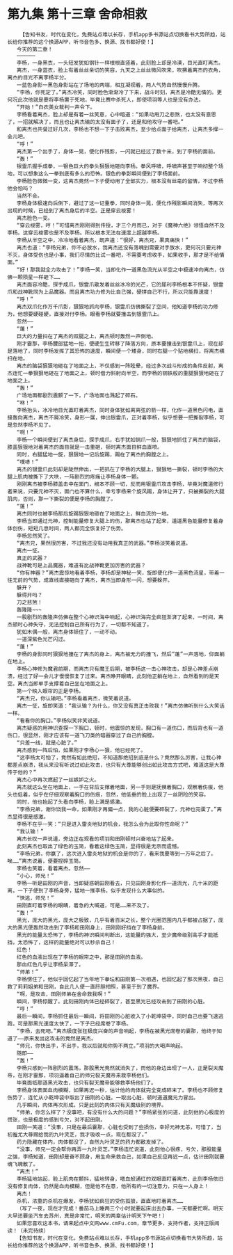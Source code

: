 # 第九集 第十三章 舍命相救
        【告知书友，时代在变化，免费站点难以长存，手机app多书源站点切换看书大势所趋，站长给你推荐的这个换源APP，听书音色多、换源、找书都好使！】
       今天的第二章！
       ——————
       李杨，一身黑衣，一头短发犹如钢针一样根根直竖着，此刻脸上却是冷漠，目光直盯离杰。
       离杰，一身蓝衣，脸上有着丝丝亲切的笑容，九天之上丝丝微风吹来，吹拂着离杰的衣角，离杰的目光不离李杨半分。
       一蓝色身影一黑色身影站在了场地的两端，相互凝视着，两人气势自然慢慢升腾。
       “李杨，你死定了。”离杰冷笑，同时脸色渐渐冷了下来，战斗时刻，离杰是冷酷无情的。更何况此次他就是要将李杨置于死地，毕竟比赛中杀死人，即使项羽等人也是没有办法。
       “开始！”白衣美女裁判一声令下。
       李杨看着离杰，脸上却是有着一丝笑意，心中暗道：“如果动用刀之悲煞，也太没有意思了，一招就解决了，而且也让离杰输的太没有面子了，还是和他攻守一番吧。”
       和离杰也共餐过好几次，李杨也不想一下子击败离杰，至少给点面子给离杰，让离杰多撑一会儿吧。
       “呼！”
       离杰第一个出手了，身体一晃，便化作残影，一闪就已经过了数十米，到了李杨的面前。
       “轰！”
       银霊爪握手成拳，一银色巨大的拳头狠狠地砸向李杨。拳风呼啸，呼啸声甚至于响彻整个场地，可以想象这么一拳到底有多么的恐怖。银色的拳影瞬间便到了李杨面前。
       李杨脸色微微一变，这离杰竟然一下子便动用了全部实力，根本没有丝毫的留情，不过李杨他会怕吗？
       当然不会。
       李杨身体极速向后倒下，避过了这一记重拳，同时身体一晃，便化作残影瞬间消失，等再次出现的时候，已经到了离杰身后的半空。正是穿云梭雾！
       离杰脸色一变。
       “穿云梭雾，哼！”可惜离杰刚刚得到传授，才三个月而已，对于《魔神六绝》领悟自然不及李杨。这穿云梭雾也是不及李杨。所以根本无法在速度上超越李杨。
       李杨从半空之中，冷冷地看着离杰，朗声道：“很好，离杰兄，果真痛快！”
       离杰也道：“李杨兄弟，你不必放水，我离杰还没有落魄到需要对手放水，更何况只要元神不灭，身体受伤也是小事，我们尽情的比试一番吧，不需要考虑收手，如果收手，那才是不给情面。”
       “好！那我就全力攻击了！”李杨一笑，当即化作一道黑色流光从半空之中极速冲向离杰，仿佛一颗陨星一样砸下……
       离杰面容冷酷，探手成爪，银霊爪散发着丝丝冰冷的光芒，它的犀利李杨根本不怀疑，银霊爪和战神靴同为上品魔器。而且离杰功力修为比自己强，硬拼自己不行，所以只能靠速度！
       “呼！”
       离杰双爪化作万千爪影，狠狠地抓向李杨，银霊爪仿佛撕裂了空间，他知道李杨的功力修为，他想要硬碰硬，直接对付李杨。眼看李杨就要撞击到银霊爪上。
       忽然——
       “蓬！”
       巨大的力量扫在了离杰的双腿之上，离杰顿时轰然一声倒地。
       刚才霎那，李杨腰部猛地一扭，便硬生生转移了降落方向，原本要撞击到银霊爪上，现在却是落地了，同时李杨发挥了其恐怖的速度，瞬间便一个矮身，同时右腿一个贴地横扫，将离杰横扫在地。
       离杰的脑袋狠狠地砸在了地面之上，不仅感到一阵眩晕，经过多次战斗形成的条件反射，离杰连忙一拳狠狠地砸在了地面之上，顿时借力斜射向半空，而李杨的钢铁般的重腿狠狠地砸在了地面之上。
       “轰！”
       广场地面都剧烈震颤了一下，广场地面也溅起了碎石。
       “咻！”
       李杨抬头，冰冷地目光直盯着离杰，同时身体犹如离离弦的箭一样，化作一道黑色闪电，直接轰向离杰，离杰不屑冷笑，身形一展，伸出银霊爪，正对着李杨，似乎想要一把撕裂李杨，可是忽然李杨不见了。
       “啊！”
       李杨一个瞬间便到了离杰身后，探手成爪，右手犹如钢爪一般，狠狠地抓住了离杰的脑袋，膝盖狠狠地对着离杰的面目就是一击重砸，顿时离杰面目鲜血直喷。
       同时，右腿猛地一旋，狠狠地一记后旋踢，踢在了离杰的胸膛之上。
       “噗哧！”
       离杰的银霊爪此刻却是陡然伸出，一把抓在了李杨的大腿上，狠狠地一撕裂，顿时李杨的大腿上肌肉被撕下了大块，一阵剧烈的疼痛让李杨身体一颤。
       刚刚离杰被李杨膝盖击中在面门，根本不顾一切，反而用银霊爪攻击李杨，毕竟对魔道修行者来说，只要元神不灭，面门也不算什么，幸亏李杨来个旋风踢，身体让开了，只被撕裂的大腿肌肉，否则，那一下撕裂的便是李杨的胸膛了。
       “蓬！”
       离杰同时也被李杨那后旋踢狠狠地砸在了地面之上，鲜血流的一地。
       李杨当即通过元神，控制能量修复大腿上的伤，那离杰也站了起来，道道黑色能量修复着身体创伤，短短几息时间，两人都完全恢复好了伤势。
       李杨忽然笑了。
       “离杰兄，果然很厉害，不过我还没有动用我真正的武器。”李杨淡笑着说道。
       离杰一怔。
       真正的武器？
       战神靴可是上品魔器，难道有比战神靴更加厉害的武器？
       “你有神器？”离杰震惊地看着李杨，李杨却是神秘一笑，旋即便化作一道黑色流星，带着一往无前的气势，成直线直接砸向了离杰，离杰当即身形一闪，想要躲开。
       躲开？
       躲得开吗？
       刀之悲煞！
       轰隆隆~~~
       一股剧烈的轰隆声仿佛在整个心神识海中响起，心神识海完全疯狂澎湃了起来，一时间，离杰顿时心神失守，无法控制自己所有行为了，一切都不知道了。
       犹如木偶一般，离杰身体顿住了，一动不动。
       一道深紫色光芒闪过。
       “蓬！”
       李杨的身影同时狠狠地撞在了离杰的身上，离杰被无力的撞飞，然后“蓬”一声落地，仰面躺在地上。
       李杨心神修为魔君前期，而离杰只有魔王后期，被李杨这一击心神攻击，却是心神差点崩溃，经过了好一会儿才慢慢恢复了过来。离杰睁开眼睛，此刻他正躺在地上，自然看到的是天空。离杰当即单手支撑着自己坐在地面之上。
       第一个映入眼帘的正是李杨。
       “离杰兄，你认输吧。”李杨看着离杰，微笑着说道。
       离杰一怔，旋即笑道：“我认输？为什么，你又没有真正击败我！”离杰仿佛听到什么大笑话一样。
       “看看你的胸口。”李杨似笑非笑说道。
       离杰疑惑的用神识查探一下胸口，顿时，他震惊的发现，胸口有一道伤口，而后背也有一道伤口，很显然，刚才应该有一道飞刀类的暗器穿过了自己的胸膛。
       “只差一线，就是心脏了。”
       离杰感到一阵后怕，如果刚才李杨心一狠，他已经死了。
       “这李杨太可怕了，竟然有如此绝招，不知道那绝招到底是什么？竟然那么厉害，让我心神都差点崩溃，我从来没有听说过如此攻击，也只有大尊能够创出如此攻击方式吧，难道这是大尊传于他的？”
       离杰心中再次燃起了一丝嫉妒之火。
       离杰就这么坐在地面上，一手在背后支撑着地面，另一手则是抚摸着胸口，观察着伤痕，他头也低着，似乎在仔细观察着胸口的伤痕，忽然，他低垂的脸上出现了一丝阴险的笑容。
       同时，他也抬起了头看向李杨，脸上满是感激。
       “李杨兄弟，谢你饶我一命，如果刚才再偏一点，我的心脏便要碎裂了，元神也完蛋了。”离杰显得很是感激。
       李杨不在乎一笑：“只是进入雷炎地狱的机会，我怎么会为此取你性命呢？”
       “我认输！”
       离杰长叹一声说道，旁边正在观看的项羽和田刚顿时兴奋地站了起来。
       此刻离杰也取出了绿色的玉简，看着这绿色玉简，显得很是无奈而遗憾。
       “李杨兄弟，你赢了，这次进入雷炎地狱的机会是你的了，看来我要等到一万年之后了。唉……”离杰说着，便要捏碎玉简。
       李杨也笑着，看着离杰。忽然——
       “小心，师兄！”
       李杨一听是田刚的声音，当即疑惑朝田刚看去，只见田刚身影化作一道流光，几十米的距离，一下子便到了李杨身旁，猛地一推李杨，似乎发现什么大事似的。
       “快逃，师兄！”
       田刚直盯着李杨的眼睛，着急的大喊道，可是……来不及了。
       “轰！”
       黑光，庞大的黑光，庞大之极致，几乎有着百米之长，整个光圈范围内几乎都被占据了，庞大的黑光便轰然攻击到了李杨和田刚身上，田刚刚好挡在了李杨身前。
       黑光的能量太恐怖了，李杨的神识瞬间判断出，这能量的强大，至少魔帝级别高手才能抵挡，太恐怖了，这样的能量绝对可以秒杀自己！
       红色！
       红色的血液出现在了李杨的眼帘之中，那是田刚的血液。
       那血红色几乎让李杨呆滞了。
       “师弟！”
       李杨愣住了，他似乎回忆起了当年地下拳坛和田刚第一次相遇，也回忆起了那次黑夜，自己救了莉莉姐弟和田刚，自此几人便一直肝胆相照，甚至于到了魔界。
       “啊，是攻击，田刚师弟在舍命救我啊！”
       瞬间，李杨惊醒了。此刻田刚肉体已经碎裂了，甚至黑光已经攻击到了田刚的心脏。
       “呼！”
       最后一瞬间，李杨抓住最后一瞬间，将田刚的心脏收入了小乾坤袋中，同时自己也要飞速逃跑，可是那黑光速度太快了，一下子已经席卷了李杨。
       “李杨，去死吧。”离杰极度张狂极度兴奋的声音响起，李杨在被黑光席卷的霎那，他终于知道了——原来发出这攻击的竟然是离杰。
       “师兄，你快出手，不出手，我以后就和你势不两立。”项羽的大喝声响起。
       随即——
       “轰！”
       李杨只感到一阵剧烈的震荡，那股黑光竟然就消失了，而他的身边出现了一人，正是裂天魔帝，在刚才霎那，项羽逼着自己的师兄裂天魔帝来救李杨他们。
       毕竟面临那道黑光攻击，也只有裂天魔帝能够救李杨他们了。
       李杨身体表面血肉模糊，如果再迟一秒，估计他的肉体就完全变成碎末了。李杨也不顾修复伤势了，连忙从小乾坤袋中取出了田刚的心脏。一取出心脏，顿时道道魔元力冒出。
       几乎瞬间，肉体再次形成，只是此刻的肉体只有天魔级别的境界。
       “师弟，你怎么样了？没事吧，有没有什么大的问题？”李杨紧张的问道，此刻他的心极度的慌张，也是极度的感到亏欠，对不起田刚。
       田刚一笑道：“没事，只是在最后霎那，心脏也受到了些损伤，幸好元神无恙，可惜了，当初蚩尤大尊赐给我的九叶灵芝，我才吸收一点，现在都没了。”
       药力隐藏在体内，肉体都没了，自然九叶灵芝的药力都散发掉了。
       “没事，师兄一定会帮你再弄一九叶灵芝。”李杨连忙说道，此刻他心很疼，亏欠，那股能量之强，李杨知道，田刚却是奋不顾身，用生命来救自己，如果自己反应再迟一点，估计田刚就要魂飞魄散了。
       “离杰！”
       李杨猛地站起，脸上肌肉在颤抖，猛地转身，嗜血般通红的双眼直盯着离杰，此刻李杨依旧没有修复肉体，仍然是血肉模糊，但是他不在意，他所有的一切注意力，只在一人身上！
       离杰！
       杀机，浓重的杀机在爆发，李杨犹如疯狂的受伤孤狼，直直地盯着离杰……
       （写了一夜，现在才完成！番茄马上睡两三个小时就要起床出去办事，一天都要忙啊。明天大早还要坐汽车去苏州，真是非常忙，明天的两章估计明天下午吧！）
       如果您喜欢这本书，请来起点中文网www.cmFu.com，章节更多，支持作者，支持正版阅读！（未完待续）
       【告知书友，时代在变化，免费站点难以长存，手机app多书源站点切换看书大势所趋，站长给你推荐的这个换源APP，听书音色多、换源、找书都好使！】